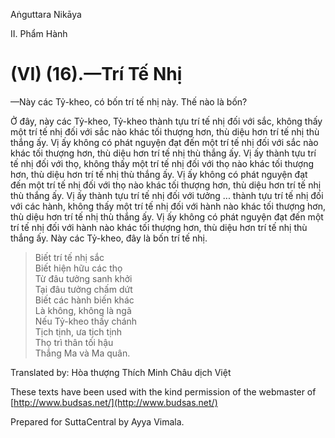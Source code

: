 Aṅguttara Nikāya

II. Phẩm Hành

# (VI) (16).—Trí Tế Nhị

—Này các Tỷ-kheo, có bốn trí tế nhị này. Thế nào là bốn?

Ở đây, này các Tỷ-kheo, Tỷ-kheo thành tựu trí tế nhị đối với sắc, không thấy một trí tế nhị đối với sắc nào khác tối thượng hơn, thù diệu hơn trí tế nhị thù thắng ấy. Vị ấy không có phát nguyện đạt đến một trí tế nhị đối với sắc nào khác tối thượng hơn, thù diệu hơn trí tế nhị thù thắng ấy. Vị ấy thành tựu trí tế nhị đối với thọ, không thấy một trí tế nhị đối với thọ nào khác tối thượng hơn, thù diệu hơn trí tế nhị thù thắng ấy. Vị ấy không có phát nguyện đạt đến một trí tế nhị đối với thọ nào khác tối thượng hơn, thù diệu hơn trí tế nhị thù thắng ấy. Vị ấy thành tựu trí tế nhị đối với tưởng ... thành tựu trí tế nhị đối với các hành, không thấy một trí tế nhị đối với hành nào khác tối thượng hơn, thù diệu hơn trí tế nhị thù thắng ấy. Vị ấy không có phát nguyện đạt đến một trí tế nhị đối với hành nào khác tối thượng hơn, thù diệu hơn trí tế nhị thù thắng ấy. Này các Tỷ-kheo, đây là bốn trí tế nhị.

> Biết trí tế nhị sắc  
> Biết hiện hữu các thọ  
> Từ đâu tưởng sanh khởi  
> Tại đâu tưởng chấm dứt  
> Biết các hành biến khác  
> Là không, không là ngã  
> Nếu Tỷ-kheo thấy chánh  
> Tịch tịnh, ưa tịch tịnh  
> Thọ trì thân tối hậu  
> Thắng Ma và Ma quân.

Translated by: Hòa thượng Thích Minh Châu dịch Việt

These texts have been used with the kind permission of the webmaster of [http://www.budsas.net/](http://www.budsas.net/)

Prepared for SuttaCentral by Ayya Vimala.